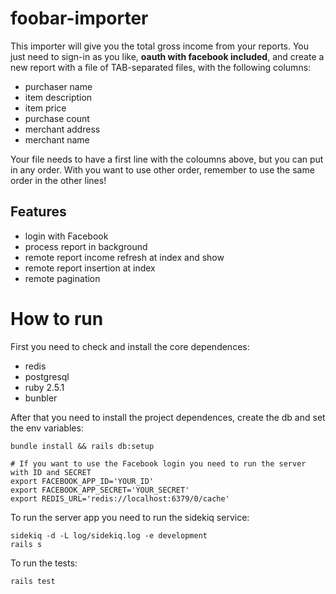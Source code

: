 # foobar-importer
This importer will give you the total gross income from your reports. You just need to sign-in as you like, **oauth with facebook included**, and create a new report with a file of TAB-separated files, with the following columns:
  - purchaser name
  - item description
  - item price
  - purchase count
  - merchant address
  - merchant name

Your file needs to have a first line with the coloumns above, but you can put in any order. With you want to use other order, remember to use the same order in the other lines!

## Features
  - login with Facebook
  - process report in background
  - remote report income refresh at index and show
  - remote report insertion at index
  - remote pagination

# How to run
First you need to check and install the core dependences:
  - redis
  - postgresql
  - ruby 2.5.1
  - bunbler

After that you need to install the project dependences, create the db and set the env variables:

```shell
bundle install && rails db:setup

# If you want to use the Facebook login you need to run the server with ID and SECRET
export FACEBOOK_APP_ID='YOUR_ID'
export FACEBOOK_APP_SECRET='YOUR_SECRET'
export REDIS_URL='redis://localhost:6379/0/cache'
```

To run the server app you need to run the sidekiq service:

```shell
sidekiq -d -L log/sidekiq.log -e development
rails s
```

To run the tests:

`rails test`

